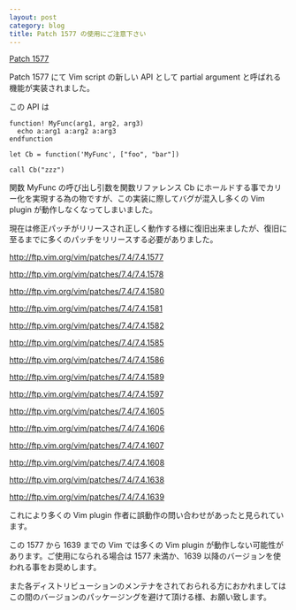 ```yaml
---
layout: post
category: blog
title: Patch 1577 の使用にご注意下さい
---
```


[Patch 1577](https://groups.google.com/forum/#!topic/vim_dev/yAWqYrURjjk)

Patch 1577 にて Vim script の新しい API として partial argument と呼ばれる機能が実装されました。

この API は

```vim
function! MyFunc(arg1, arg2, arg3)
  echo a:arg1 a:arg2 a:arg3
endfunction

let Cb = function('MyFunc', ["foo", "bar"])

call Cb("zzz")
```

関数 MyFunc の呼び出し引数を関数リファレンス Cb にホールドする事でカリー化を実現する為の物ですが、この実装に際してバグが混入し多くの Vim plugin が動作しなくなってしまいました。

現在は修正パッチがリリースされ正しく動作する様に復旧出来ましたが、復旧に至るまでに多くのパッチをリリースする必要がありました。

http://ftp.vim.org/vim/patches/7.4/7.4.1577

http://ftp.vim.org/vim/patches/7.4/7.4.1578

http://ftp.vim.org/vim/patches/7.4/7.4.1580

http://ftp.vim.org/vim/patches/7.4/7.4.1581

http://ftp.vim.org/vim/patches/7.4/7.4.1582

http://ftp.vim.org/vim/patches/7.4/7.4.1585

http://ftp.vim.org/vim/patches/7.4/7.4.1586

http://ftp.vim.org/vim/patches/7.4/7.4.1589

http://ftp.vim.org/vim/patches/7.4/7.4.1597

http://ftp.vim.org/vim/patches/7.4/7.4.1605

http://ftp.vim.org/vim/patches/7.4/7.4.1606

http://ftp.vim.org/vim/patches/7.4/7.4.1607

http://ftp.vim.org/vim/patches/7.4/7.4.1608

http://ftp.vim.org/vim/patches/7.4/7.4.1638

http://ftp.vim.org/vim/patches/7.4/7.4.1639

これにより多くの Vim plugin 作者に誤動作の問い合わせがあったと見られています。

この 1577 から 1639 までの Vim では多くの Vim plugin が動作しない可能性があります。ご使用になられる場合は 1577 未満か、1639 以降のバージョンを使われる事をお奨めします。

また各ディストリビューションのメンテナをされておられる方におかれましてはこの間のバージョンのパッケージングを避けて頂ける様、お願い致します。
